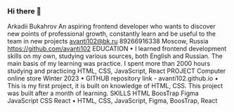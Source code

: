 ### Hi there 👋

Arkadii Bukahrov
An aspiring frontend developer who wants to discover new points of professional growth, constantly
learn and be useful to the team in new projects
avanti102@bk.ru 89266916338 Moscow, Russia https://github.com/avanti102
EDUCATION
• I learned frontend development skills on my own, studying various sources, both English and
Russian. The main basis of my learning was practice. I spent more than 2000 hours studying
and practicing HTML, CSS, JavaScript, React
PROJECT
Computer online store Winter 2023
• GITHUB repository link - avanti102.github.io
• This is my first project, it is built on knowledge of HTML, CSS. This project was built after a month
of learning.
SKILLS
HTML
BoosTrap
Figma
JavaScript
CSS
React
• HTML, CSS, JavaScript, Figma, BoosTrap, React
